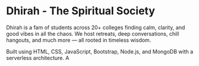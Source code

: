 # Dhirah - The Spiritual Society
Dhirah is a fam of students across 20+ colleges finding calm, clarity, and good vibes in all the chaos. We host retreats, deep conversations, chill hangouts, and much more — all rooted in timeless wisdom.

Built using HTML, CSS, JavaScript, Bootstrap, Node.js, and MongoDB with a serverless architecture.
A